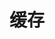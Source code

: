 

# 缓存  

<!-- 

什么是集群？什么又是负载均衡？你说得清楚吗？ 
https://mp.weixin.qq.com/s/bIpaqo2qQeXfO_vEaq7CNg
京东的热点key探测系统发布，单机 QPS 提升至 37 万 
https://mp.weixin.qq.com/s/UN-lk8KXsbhdF8u09a4GOA

如何优化缓存中百万级并发的KEY 
https://mp.weixin.qq.com/s/Bm3JlCdBF8UdlOjUgKyqow


-->


 